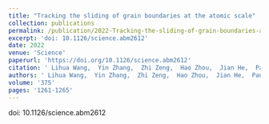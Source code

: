 ```yaml
---
title: "Tracking the sliding of grain boundaries at the atomic scale"
collection: publications
permalink: /publication/2022-Tracking-the-sliding-of-grain-boundaries-at-the-atomic-scale
excerpt: 'doi: 10.1126/science.abm2612'
date: 2022
venue: 'Science'
paperurl: 'https://doi.org/10.1126/science.abm2612'
citation: ' Lihua Wang,  Yin Zhang,  Zhi Zeng,  Hao Zhou,  Jian He,  Pan Liu,  Mingwei Chen,  Jian Han,  David Srolovitz,  Jiao Teng,  Yizhong Guo,  Guo Yang,  Deli Kong,  En Ma,  Yongli Hu,  Baocai Yin,  XiaoXu Huang,  Ze Zhang,  Ting Zhu,  Xiaodong Han, &quot;Tracking the sliding of grain boundaries at the atomic scale.&quot; Science, 375, 1261-1265, 2022.'
authors: ' Lihua Wang,  Yin Zhang,  Zhi Zeng,  Hao Zhou,  Jian He,  Pan Liu,  Mingwei Chen,  Jian Han,  David Srolovitz,  Jiao Teng,  Yizhong Guo,  Guo Yang,  Deli Kong,  En Ma,  Yongli Hu,  Baocai Yin,  XiaoXu Huang,  Ze Zhang,  Ting Zhu,  Xiaodong Han, '
volume: '375'
pages: '1261-1265'
---
```

doi: 10.1126/science.abm2612
